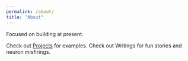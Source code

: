 ```yaml
---
permalink: /about/
title: "About"
---
```


Focused on building at present. 

Check out [Projects](/projects/) for examples. Check out Writings for fun stories and neuron misfirings.

